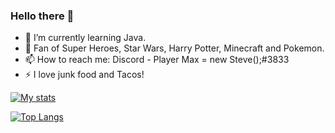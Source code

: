 ### Hello there 👋
- 🌱 I’m currently learning Java.
- 💬 Fan of Super Heroes, Star Wars, Harry Potter, Minecraft and Pokemon.
- 📫 How to reach me: Discord - Player Max = new Steve();#3833
- ⚡ I love junk food and Tacos!

[![My stats](https://github-readme-stats.vercel.app/api?username=Max094Reikeb&theme=algolia&show_icons=true)](https://github.com/anuraghazra/github-readme-stats)

[![Top Langs](https://github-readme-stats.vercel.app/api/top-langs/?username=Max094Reikeb&theme=algolia&langs_count=10&layout=compact)](https://github.com/anuraghazra/github-readme-stats)
